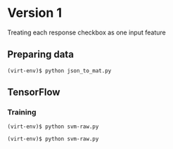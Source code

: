 # Version 1
Treating each response checkbox as one input feature

## Preparing data
```
(virt-env)$ python json_to_mat.py
```

## TensorFlow

### Training
```
(virt-env)$ python svm-raw.py

(virt-env)$ python svm-raw.py
```
